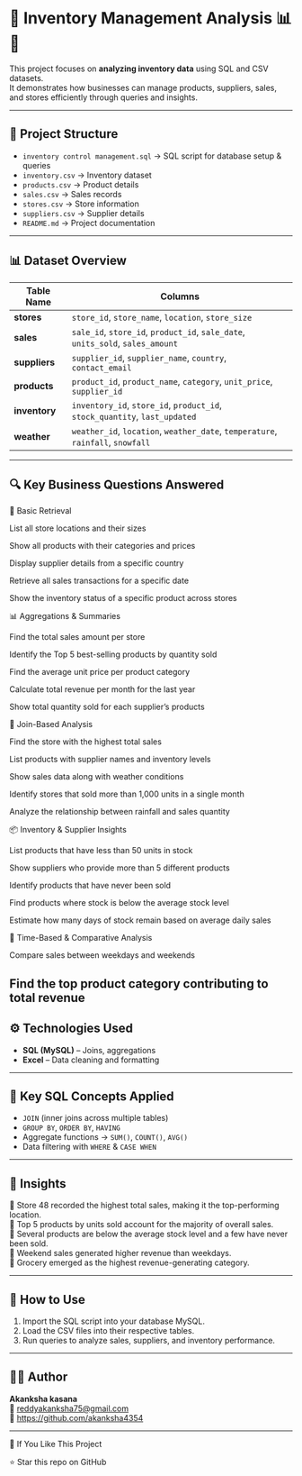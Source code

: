 # 🏬 Inventory Management Analysis 📊🧾  

This project focuses on **analyzing inventory data** using SQL and CSV datasets.  
It demonstrates how businesses can manage products, suppliers, sales, and stores efficiently through queries and insights.  

---

## 📁 Project Structure  
- `inventory control management.sql` → SQL script for database setup & queries  
- `inventory.csv` → Inventory dataset  
- `products.csv` → Product details  
- `sales.csv` → Sales records  
- `stores.csv` → Store information  
- `suppliers.csv` → Supplier details  
- `README.md` → Project documentation  

---
## 📊 Dataset Overview  

| **Table Name** | **Columns** |
|----------------|-------------|
| **stores** | `store_id`, `store_name`, `location`, `store_size`
| **sales** | `sale_id`, `store_id`, `product_id`, `sale_date`, `units_sold`, `sales_amount`
| **suppliers** | `supplier_id`, `supplier_name`, `country`, `contact_email`
| **products** | `product_id`, `product_name`, `category`, `unit_price`, `supplier_id`
| **inventory** | `inventory_id`, `store_id`, `product_id`, `stock_quantity`, `last_updated`
| **weather** | `weather_id`, `location`, `weather_date`, `temperature`, `rainfall`, `snowfall`

---

## 🔍 Key Business Questions Answered  
📌 Basic Retrieval

List all store locations and their sizes

Show all products with their categories and prices

Display supplier details from a specific country

Retrieve all sales transactions for a specific date

Show the inventory status of a specific product across stores

📊 Aggregations & Summaries

Find the total sales amount per store

Identify the Top 5 best-selling products by quantity sold

Find the average unit price per product category

Calculate total revenue per month for the last year

Show total quantity sold for each supplier’s products

🔗 Join-Based Analysis

Find the store with the highest total sales

List products with supplier names and inventory levels

Show sales data along with weather conditions

Identify stores that sold more than 1,000 units in a single month

Analyze the relationship between rainfall and sales quantity

📦 Inventory & Supplier Insights

List products that have less than 50 units in stock

Show suppliers who provide more than 5 different products

Identify products that have never been sold

Find products where stock is below the average stock level

Estimate how many days of stock remain based on average daily sales

📅 Time-Based & Comparative Analysis

Compare sales between weekdays and weekends

Find the top product category contributing to total revenue
---

## ⚙️ Technologies Used  
- **SQL (MySQL)** – Joins, aggregations
- **Excel** – Data cleaning and formatting  

---

## 🧠 Key SQL Concepts Applied  
- `JOIN` (inner joins across multiple tables)  
- `GROUP BY`, `ORDER BY`, `HAVING`  
- Aggregate functions → `SUM()`, `COUNT()`, `AVG()`   
- Data filtering with `WHERE` & `CASE WHEN`  

---

## 📌 Insights

🔹 Store 48 recorded the highest total sales, making it the top-performing location.  
🔹 Top 5 products by units sold account for the majority of overall sales.  
🔹 Several products are below the average stock level and a few have never been sold.  
🔹 Weekend sales generated higher revenue than weekdays.  
🔹 Grocery emerged as the highest revenue-generating category.


---


## 🚀 How to Use
1. Import the SQL script into your database MySQL.  
2. Load the CSV files into their respective tables.  
3. Run queries to analyze sales, suppliers, and inventory performance.  

---

## 👩‍💻 Author
**Akanksha kasana**  
📧 reddyakanksha75@gmail.com  
🔗 https://github.com/akanksha4354

---
🌟 If You Like This Project

⭐ Star this repo on GitHub

